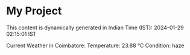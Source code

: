 # My Project

This content is dynamically generated in Indian Time (IST): 2024-01-29 02:15:01 IST


Current Weather in Coimbatore:
Temperature: 23.88 °C
Condition: haze

